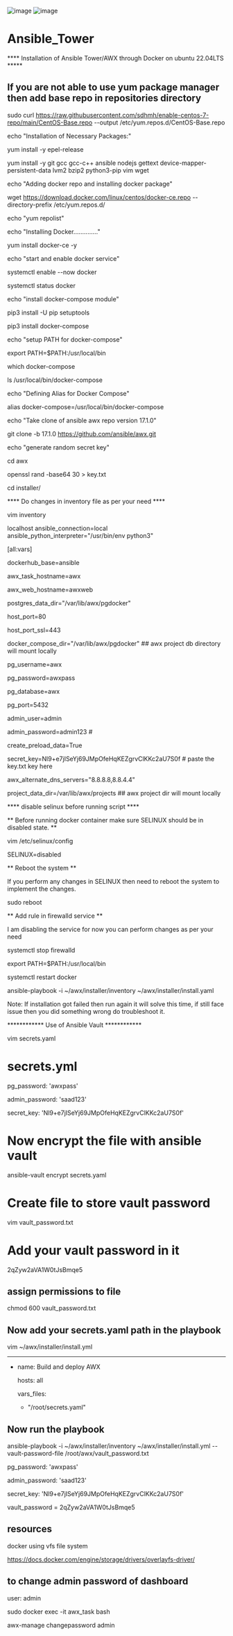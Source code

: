 ![image](https://github.com/user-attachments/assets/65cdf663-3537-4116-bb97-c52a0beefc5b)
![image](https://github.com/user-attachments/assets/f09822d0-c622-4a8e-99d8-7c3771792dd6)


# Ansible_Tower
**** Installation of Ansible Tower/AWX through Docker on ubuntu 22.04LTS *****

## If you are not able to use yum package manager then add base repo in repositories directory
sudo curl https://raw.githubusercontent.com/sdhmh/enable-centos-7-repo/main/CentOS-Base.repo --output /etc/yum.repos.d/CentOS-Base.repo

echo "Installation of Necessary Packages:"

yum install -y epel-release

yum install -y git gcc gcc-c++ ansible nodejs gettext device-mapper-persistent-data lvm2 bzip2 python3-pip vim wget 


echo "Adding docker repo and installing docker package"

wget https://download.docker.com/linux/centos/docker-ce.repo --directory-prefix /etc/yum.repos.d/

echo "yum repolist"

echo "Installing Docker.............."

yum install docker-ce -y


echo "start and enable docker service"

systemctl enable --now docker

systemctl status docker


echo "install docker-compose module"

pip3 install -U pip setuptools 

pip3 install docker-compose 


echo "setup PATH for docker-compose"

export PATH=$PATH:/usr/local/bin

which docker-compose

ls /usr/local/bin/docker-compose


echo "Defining Alias for Docker Compose"

alias docker-compose=/usr/local/bin/docker-compose


echo "Take clone of ansible awx repo version 17.1.0"

git clone -b 17.1.0 https://github.com/ansible/awx.git


echo "generate random secret key"

cd awx

openssl rand -base64 30 > key.txt


cd installer/




**** Do changes in inventory file as per your need ****

vim inventory

localhost ansible_connection=local ansible_python_interpreter="/usr/bin/env python3"

[all:vars]

dockerhub_base=ansible

awx_task_hostname=awx

awx_web_hostname=awxweb

postgres_data_dir="/var/lib/awx/pgdocker"

host_port=80

host_port_ssl=443

docker_compose_dir="/var/lib/awx/pgdocker"  ## awx project db directory will mount locally

pg_username=awx

pg_password=awxpass

pg_database=awx

pg_port=5432

admin_user=admin

admin_password=admin123  # <your admin dashboard password>

create_preload_data=True

secret_key=Nl9+e7jISeYj69JMpOfeHqKEZgrvClKKc2aU7S0f  # paste the key.txt key here 

awx_alternate_dns_servers="8.8.8.8,8.8.4.4"

project_data_dir=/var/lib/awx/projects  ## awx project dir will mount locally


**** disable selinux before running script ****

** Before running docker container make sure SELINUX should be in disabled state. **


vim /etc/selinux/config

SELINUX=disabled


** Reboot the system **

If you perform any changes in SELINUX then need to reboot the system to implement the changes.

sudo reboot


** Add rule in firewalld service **

I am disabling the service for now you can perform changes as per your need


systemctl stop firewalld 

export PATH=$PATH:/usr/local/bin

systemctl restart docker

ansible-playbook -i ~/awx/installer/inventory ~/awx/installer/install.yaml


Note: If installation got failed then run again it will solve this time, if still face issue then you did something wrong do troubleshoot it.



************ Use of Ansible Vault ************


vim secrets.yaml

# secrets.yml

pg_password: 'awxpass'

admin_password: 'saad123'

secret_key: 'Nl9+e7jISeYj69JMpOfeHqKEZgrvClKKc2aU7S0f'


# Now encrypt the file with ansible vault 

ansible-vault encrypt secrets.yaml


# Create file to store vault password

vim vault_password.txt


# Add your vault password in it

2qZyw2aVA1W0tJsBmqe5


## assign permissions to file

chmod 600 vault_password.txt


## Now add your secrets.yaml path in the playbook

vim ~/awx/installer/install.yml


---

- name: Build and deploy AWX

  hosts: all
  
  vars_files:
  
    - "/root/secrets.yaml"




## Now run the playbook

ansible-playbook -i ~/awx/installer/inventory ~/awx/installer/install.yml --vault-password-file /root/awx/vault_password.txt


pg_password: 'awxpass'

admin_password: 'saad123'

secret_key: 'Nl9+e7jISeYj69JMpOfeHqKEZgrvClKKc2aU7S0f'

vault_password = 2qZyw2aVA1W0tJsBmqe5



## resources

docker using vfs file system

https://docs.docker.com/engine/storage/drivers/overlayfs-driver/



## to change admin password of dashboard

user: admin

sudo docker exec -it awx_task bash

awx-manage changepassword admin
